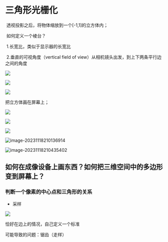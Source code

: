 # 三角形光栅化

​	透视投影之后，将物体缩放到一个[-1,1]的立方体内；

​	如何定义一个棱台？

​		1.长宽比，类似于显示器的长宽比

​		2.垂直的可视角度（vertical field of view）从相机镜头出发，到上下两条平行边之间的角度

![](C:\Users\sunha\Desktop\book\ReadingNotes\games101\Rasterization.assets\image-20231118204538411.png)

![](C:\Users\sunha\Desktop\book\ReadingNotes\games101\Rasterization.assets\image-20231118204931871.png)

![](C:\Users\sunha\Desktop\book\ReadingNotes\games101\Rasterization.assets\image-20231118205137362.png)

把立方体画在屏幕上；

![](C:\Users\sunha\Desktop\book\ReadingNotes\games101\Rasterization.assets\image-20231118205422774.png)

![](C:\Users\sunha\Desktop\book\ReadingNotes\games101\Rasterization.assets\image-20231118205909207.png)

![](C:\Users\sunha\Desktop\book\ReadingNotes\games101\Rasterization.assets\image-20231118210012791.png)

![image-20231118210136914](C:\Users\sunha\Desktop\book\ReadingNotes\games101\Rasterization.assets\image-20231118210136914.png)

![image-20231118210435402](C:\Users\sunha\Desktop\book\ReadingNotes\games101\Rasterization.assets\image-20231118210435402.png)

## 如何在成像设备上画东西？如何把三维空间中的多边形变到屏幕上？

### 判断一个像素的中心点和三角形的关系

* 采样

![](C:\Users\sunha\Desktop\book\ReadingNotes\games101\Rasterization.assets\image-2023111821541237.png)

恰好在边上的情况，自己定义一个标准



可能导致的问题：锯齿（走样）